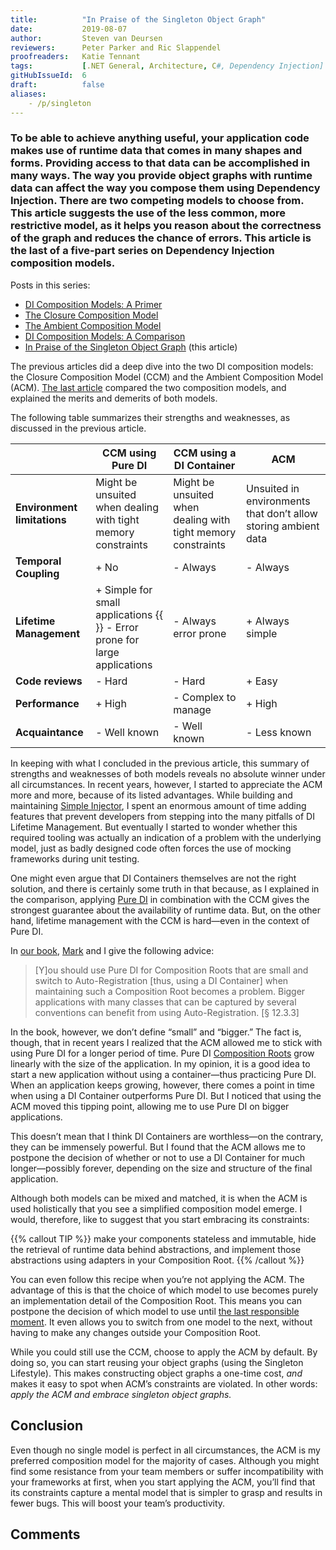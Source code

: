 ```yaml
---
title:			"In Praise of the Singleton Object Graph"
date:			2019-08-07
author: 		Steven van Deursen
reviewers:		Peter Parker and Ric Slappendel
proofreaders:	Katie Tennant
tags:			[.NET General, Architecture, C#, Dependency Injection]
gitHubIssueId:	6
draft:			false
aliases:
    - /p/singleton
---
```


### To be able to achieve anything useful, your application code makes use of runtime data that comes in many shapes and forms. Providing access to that data can be accomplished in many ways. The way you provide object graphs with runtime data can affect the way you compose them using Dependency Injection. There are two competing models to choose from. This article suggests the use of the less common, more restrictive model, as it helps you reason about the correctness of the graph and reduces the chance of errors. This article is the last of a five-part series on Dependency Injection composition models.

Posts in this series:

* [DI Composition Models: A Primer](/steven/p/compositionmodels)
* [The Closure Composition Model](/steven/p/ccm)
* [The Ambient Composition Model](/steven/p/acm)
* [DI Composition Models: A Comparison](/steven/p/cmcompare)
* [In Praise of the Singleton Object Graph](/steven/p/singleton) (this article)

The previous articles did a deep dive into the two DI composition models: the Closure Composition Model (CCM) and the Ambient Composition Model (ACM). [The last article](/steven/p/cmcompare) compared the two composition models, and explained the merits and demerits of both models.

The following table summarizes their strengths and weaknesses, as discussed in the previous article.

|                         | CCM using Pure DI      | CCM using a DI Container | ACM                       |
| ----------------------- | --------------------- | ---------------------- | ------------------------- |
| **Environment limitations** | Might be unsuited when dealing with tight memory constraints | Might be unsuited when dealing with tight memory constraints | Unsuited  in environments that don’t allow storing ambient data |
| **Temporal Coupling**   | + No                   | - Always               | - Always                  |
| **Lifetime Management** | + Simple for small applications {{<br>}} -  Error prone for large applications | - Always error prone   | + Always simple           |
| **Code reviews**        | - Hard                 | - Hard                 | + Easy                    |
| **Performance**         | + High                 | - Complex to manage    | + High                    |
| **Acquaintance**        | - Well known           | - Well known           | - Less known              |

In keeping with what I concluded in the previous article, this summary of strengths and weaknesses of both models reveals no absolute winner under all circumstances. In recent years, however, I started to appreciate the ACM more and more, because of its listed advantages. While building and maintaining [Simple Injector](https://simpleinjector.org), I spent an enormous amount of time adding features that prevent developers from stepping into the many pitfalls of DI Lifetime Management. But eventually I started to wonder whether this required tooling was actually an indication of a problem with the underlying model, just as badly designed code often forces the use of mocking frameworks during unit testing.

One might even argue that DI Containers themselves are not the right solution, and there is certainly some truth in that because, as I explained in the comparison, applying [Pure DI](https://blog.ploeh.dk/2014/06/10/pure-di/)  in combination with the CCM gives the strongest guarantee about the availability of runtime data. But, on the other hand, lifetime management with the CCM is hard—even in the context of Pure DI.

In [our book](https://cuttingedge.it/book/), [Mark](https://blog.ploeh.dk/) and I give the following advice:

> [Y]ou should use Pure DI for Composition Roots that are small and switch to Auto-Registration [thus, using a DI Container] when maintaining such a Composition Root becomes a problem. Bigger applications with many classes that can be captured by several conventions can benefit from using Auto-Registration. [§ 12.3.3]

In the book, however, we don’t define “small” and “bigger.” The fact is, though, that in recent years I realized that the ACM allowed me to stick with using Pure DI for a longer period of time. Pure DI [Composition Roots](https://mng.bz/K1qZ) grow linearly with the size of the application. In my opinion, it is a good idea to start a new application without using a container—thus practicing Pure DI. When an application keeps growing, however, there comes a point in time when using a DI Container outperforms Pure DI. But I noticed that using the ACM moved this tipping point, allowing me to use Pure DI on bigger applications.

This doesn’t mean that I think DI Containers are worthless—on the contrary, they can be immensely powerful. But I found that the ACM allows me to postpone the decision of whether or not to use a DI Container for much longer—possibly forever, depending on the size and structure of the final application.

Although both models can be mixed and matched, it is when the ACM is used holistically that you see a simplified composition model emerge. I would, therefore, like to suggest that you start embracing its constraints:

{{% callout TIP %}}
make your components stateless and immutable, hide the retrieval of runtime data behind abstractions, and implement those abstractions using adapters in your Composition Root.
{{% /callout %}}

You can even follow this recipe when you’re not applying the ACM. The advantage of this is that the choice of which model to use becomes purely an implementation detail of the Composition Root. This means you can postpone the decision of which model to use until [the last responsible moment](https://blog.codinghorror.com/the-last-responsible-moment/). It even allows you to switch from one model to the next, without having to make any changes outside your Composition Root.

While you could still use the CCM, choose to apply the ACM by default. By doing so, you can start reusing your object graphs (using the Singleton Lifestyle). This makes constructing object graphs a one-time cost, *and* makes it easy to spot when ACM’s constraints are violated. In other words: *apply the ACM and embrace singleton object graphs.*

## Conclusion

Even though no single model is perfect in all circumstances, the ACM is my preferred composition model for the majority of cases. Although you might find some resistance from your team members or suffer incompatibility with your frameworks at first, when you start applying the ACM, you’ll find that its constraints capture a mental model that is simpler to grasp and results in fewer bugs. This will boost your team’s productivity.

## Comments